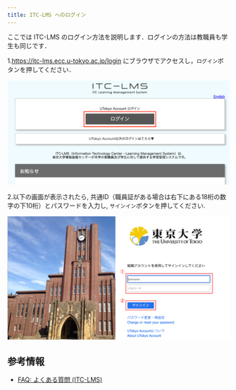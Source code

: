 ```yaml
---
title: ITC-LMS へのログイン
---
```


ここでは ITC-LMS のログイン方法を説明します．ログインの方法は教職員も学生も同じです．

 1.<a href="https://itc-lms.ecc.u-tokyo.ac.jp/login" target="_blank">https://itc-lms.ecc.u-tokyo.ac.jp/login</a> にブラウザでアクセスし，`ログイン`ボタンを押してください． 

![LMSログイン画面](../lms_students/img/login.png)

 2.以下の画面が表示されたら, 共通ID（職員証がある場合は右下にある18桁の数字の下10桁）とパスワードを入力し, `サインイン`ボタンを押してください. 

![UTokyo Accountログイン画面](../lms_students/img/UTAC.png)

## 参考情報
* <a href="https://www.ecc.u-tokyo.ac.jp/itc-lms/faq.html">FAQ: よくある質問 (ITC-LMS)</a>

